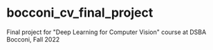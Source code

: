 # bocconi_cv_final_project
Final project for "Deep Learning for Computer Vision" course at DSBA Bocconi, Fall 2022

